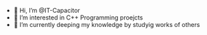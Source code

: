 - 👋 Hi, I’m @IT-Capacitor
- 👀 I’m interested in C++ Programming proejcts
- 🌱 I’m currently deeping my knowledge by studyig works of others 

<!---
IT-Capacitor/IT-Capacitor is a ✨ special ✨ repository because its `README.md` (this file) appears on your GitHub profile.
You can click the Preview link to take a look at your changes.
--->
